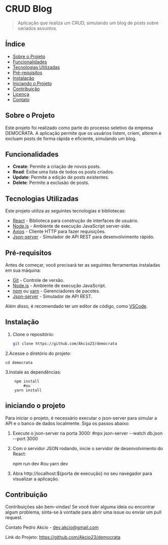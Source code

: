 # CRUD Blog

> Aplicação que realiza um CRUD, simulando um blog de posts sobre variados assuntos.

## Índice

- [Sobre o Projeto](#sobre-o-projeto)
- [Funcionalidades](#funcionalidades)
- [Tecnologias Utilizadas](#tecnologias-utilizadas)
- [Pré-requisitos](#pré-requisitos)
- [Instalação](#instalação)
- [Iniciando o Projeto](#iniciando-o-projeto)
- [Contribuição](#contribuição)
- [Licença](#licença)
- [Contato](#contato)

## Sobre o Projeto

Este projeto foi realizado como parte do processo seletivo da empresa DEMOCRATA. A aplicação permite que os usuários listem, criem, alterem e excluam posts de forma rápida e eficiente, simulando um blog.

## Funcionalidades

- **Create**: Permite a criação de novos posts.
- **Read**: Exibe uma lista de todos os posts criados.
- **Update**: Permite a edição de posts existentes.
- **Delete**: Permite a exclusão de posts.

## Tecnologias Utilizadas

Este projeto utiliza as seguintes tecnologias e bibliotecas:

- [React](https://reactjs.org/) - Biblioteca para construção de interfaces de usuário.
- [Node.js](https://nodejs.org/) - Ambiente de execução JavaScript server-side.
- [Axios](https://axios-http.com/) - Cliente HTTP para fazer requisições.
- [Json-server](https://www.npmjs.com/package/json-server) - Simulador de API REST para desenvolvimento rápido.

## Pré-requisitos

Antes de começar, você precisará ter as seguintes ferramentas instaladas em sua máquina:

- [Git](https://git-scm.com/) - Controle de versão.
- [Node.js](https://nodejs.org/) - Ambiente de execução JavaScript.
- [npm](https://www.npmjs.com/) ou [yarn](https://yarnpkg.com/) - Gerenciadores de pacotes.
- [Json-server](https://www.npmjs.com/package/json-server) - Simulador de API REST.

Além disso, é recomendado ter um editor de código, como [VSCode](https://code.visualstudio.com/).

## Instalação

1. Clone o repositório:

   ```bash
   git clone https://github.com/Akcio23/democrata

2.Acesse o diretório do projeto:

    cd democrata

3.Instale as dependências:

        npm install
            #ou
        yarn install

## iniciando o projeto

Para iniciar o projeto, é necessário executar o json-server para simular a API e o banco de dados localmente. Siga os passos abaixo:
 
1. Execute o json-server na porta 3000: #npx json-server --watch db.json --port 3000

2. Com o servidor JSON rodando, inicie o servidor de desenvolvimento do React:

    npm run dev
        #ou
    yarn dev

3. Abra http://localhost:${porta de execução} no seu navegador para visualizar a aplicação.

## Contribuição
Contribuições são bem-vindas! Se você tiver alguma ideia ou encontrar algum problema, sinta-se à vontade para abrir uma issue ou enviar um pull request.

Contato
Pedro Akcio - dev.akcio@gmail.com

Link do Projeto: https://github.com/Akcio23/democrata